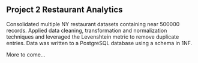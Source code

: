 ## Project 2 Restaurant Analytics

Consolidated multiple NY restaurant datasets containing near 500000 records. Applied data cleaning,
transformation and normalization techniques and leveraged the Levenshtein metric to remove duplicate entries.
Data was written to a PostgreSQL database using a schema in 1NF.

More to come...